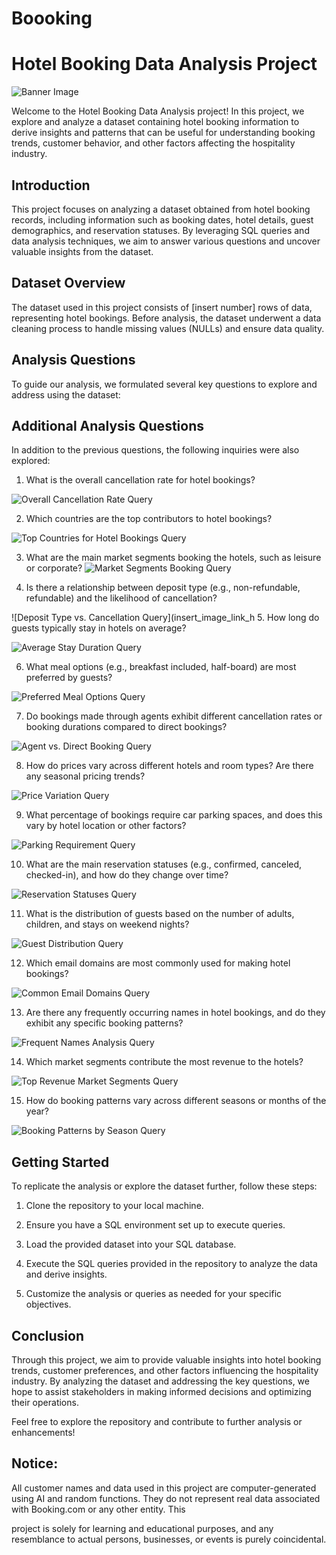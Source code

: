 # Boooking
# Hotel Booking Data Analysis Project

![Banner Image](https://encrypted-tbn0.gstatic.com/images?q=tbn:ANd9GcQvExa0h4timzDwDUeyp76Ty98Alk-0p8jhZg9m9LgF6A&s)

Welcome to the Hotel Booking Data Analysis project! In this project, we explore and analyze a dataset containing hotel booking information to derive insights and patterns that can be useful for understanding booking trends, customer behavior, and other factors affecting the hospitality industry.

## Introduction

This project focuses on analyzing a dataset obtained from hotel booking records, including information such as booking dates, hotel details, guest demographics, and reservation statuses. By leveraging SQL queries and data analysis techniques, we aim to answer various questions and uncover valuable insights from the dataset.

## Dataset Overview

The dataset used in this project consists of [insert number] rows of data, representing hotel bookings. Before analysis, the dataset underwent a data cleaning process to handle missing values (NULLs) and ensure data quality.

## Analysis Questions

To guide our analysis, we formulated several key questions to explore and address using the dataset:

## Additional Analysis Questions

In addition to the previous questions, the following inquiries were also explored:

1. What is the overall cancellation rate for hotel bookings?

![Overall Cancellation Rate Query](insert_image_link_here)

2. Which countries are the top contributors to hotel bookings?

![Top Countries for Hotel Bookings Query](insert_image_link_here)

3. What are the main market segments booking the hotels, such as leisure or corporate? ![Market Segments Booking Query](insert_image_link_here)

4. Is there a relationship between deposit type (e.g., non-refundable, refundable) and the likelihood of cancellation?

![Deposit Type vs. Cancellation Query](insert_image_link_h
5. How long do guests typically stay in hotels on average?

![Average Stay Duration Query](insert_image_link_here)

6. What meal options (e.g., breakfast included, half-board) are most preferred by guests?

![Preferred Meal Options Query](insert_image_link_here)

7. Do bookings made through agents exhibit different cancellation rates or booking durations compared to direct bookings?

![Agent vs. Direct Booking Query](insert_image_link_here)

8. How do prices vary across different hotels and room types? Are there any seasonal pricing trends?

![Price Variation Query](insert_image_link_here)

9. What percentage of bookings require car parking spaces, and does this vary by hotel location or other factors?

![Parking Requirement Query](insert_image_link_here)

10. What are the main reservation statuses (e.g., confirmed, canceled, checked-in), and how do they change over time?

![Reservation Statuses Query](insert_image_link_here)

11. What is the distribution of guests based on the number of adults, children, and stays on weekend nights?

![Guest Distribution Query](insert_image_link_here)

12. Which email domains are most commonly used for making hotel bookings?

![Common Email Domains Query](insert_image_link_here)

13. Are there any frequently occurring names in hotel bookings, and do they exhibit any specific booking patterns?

![Frequent Names Analysis Query](insert_image_link_here)

14. Which market segments contribute the most revenue to the hotels?

![Top Revenue Market Segments Query](insert_image_link_here)

15. How do booking patterns vary across different seasons or months of the year?

![Booking Patterns by Season Query](insert_image_link_here)

## Getting Started

To replicate the analysis or explore the dataset further, follow these steps:

1. Clone the repository to your local machine.

2. Ensure you have a SQL environment set up to execute queries.

3. Load the provided dataset into your SQL database.

4. Execute the SQL queries provided in the repository to analyze the data and derive insights.

5. Customize the analysis or queries as needed for your specific objectives.

## Conclusion

Through this project, we aim to provide valuable insights into hotel booking trends, customer preferences, and other factors influencing the hospitality industry. By analyzing the dataset and addressing the key questions, we hope to assist stakeholders in making informed decisions and optimizing their operations.

Feel free to explore the repository and contribute to further analysis or enhancements!

## Notice:

All customer names and data used in this project are computer-generated using AI and random functions. They do not represent real data associated with Booking.com or any other entity. This

project is solely for learning and educational purposes, and any resemblance to actual persons, businesses, or events is purely coincidental.
